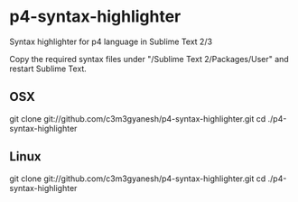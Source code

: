 # p4-syntax-highlighter
Syntax highlighter for p4 language in Sublime Text 2/3

Copy the required syntax files under "/Sublime Text 2/Packages/User" and restart Sublime Text.

OSX
---
git clone git://github.com/c3m3gyanesh/p4-syntax-highlighter.git
cd ./p4-syntax-highlighter
<files to copy>

Linux
-----
git clone git://github.com/c3m3gyanesh/p4-syntax-highlighter.git
cd ./p4-syntax-highlighter
<files to copy>


